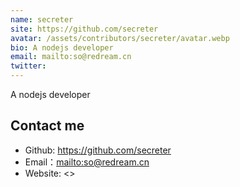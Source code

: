 ```yaml
---
name: secreter
site: https://github.com/secreter
avatar: /assets/contributors/secreter/avatar.webp
bio: A nodejs developer
email: mailto:so@redream.cn
twitter: 
---
```


A nodejs developer

## Contact me

- Github: <https://github.com/secreter>
- Email：<mailto:so@redream.cn>
- Website: <>
